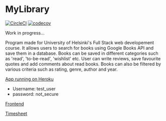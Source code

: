 # MyLibrary

[![CircleCl](https://circleci.com/gh/chipfrog/MyLibrary.svg?style=svg)](https://circleci.com/gh/chipfrog/MyLibrary)
[![codecov](https://codecov.io/gh/chipfrog/MyLibrary/branch/main/graph/badge.svg)](https://codecov.io/gh/chipfrog/MyLibrary)

Work in progress...

Program made for University of Helsinki's Full Stack web developement course. 
It allows users to search for books using Google Books API and save them in a database.
Books can be saved in different categories such as 'read', 'to-be-read', 'wishlist' etc. User can write reviews, save favourite quotes and add comments about read books. Books can also be filtered by various criteria such as rating, genre, author and year.

[App running on Heroku](https://lost-chapters.herokuapp.com/)
* Username: test_user
* password: not_secure

[Frontend](https://github.com/chipfrog/MyLibrary-frontend)

[Timesheet](https://github.com/chipfrog/MyLibrary/blob/main/timesheet.md)

